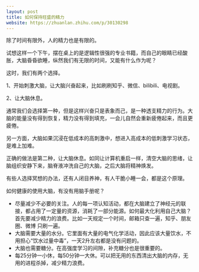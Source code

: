 ```yaml
---
layout: post
title: 如何保持旺盛的精力
website: https://zhuanlan.zhihu.com/p/30130298
---
```


除了时间有限外，人的精力也是有限的。

试想这样一个下午，摆在桌上的是逻辑性很强的专业书籍，而自己的眼睛已经酸胀，大脑昏昏欲睡，纵然我们有无限的时间，又能有什么作为呢？

这时，我们有两个选择。

1、开始刺激大脑，让大脑兴奋起来，比如刷刷知乎、微信、bilibili、电视剧。

2、让大脑休息。

通常我们会选择第一种，但是这样兴奋只是表象而己，是一种透支精力的行为。大脑的能量没有得到恢复，精力没有得到填充，一会儿自然会重新疲倦起来，而且更疲倦。

另一方面，大脑如果沉浸在低成本的高刺激中，想进入高成本的低刺激学习状态，是难上加难。

正确的做法是第二种，让大脑休息。如同让计算机重启一样，清空大脑的思绪，让脑组织安静下来，脑脊液冲洗自己的大脑，之后大脑将精神焕发。

有些人选择冥想的办法，还有人闭目养神，有人干脆小睡一会，都是这个原理。

如何健康的使用大脑，有没有用脑手册呢？

* 尽量减少不必要的关注。人的每一项认知活动，都在大脑建立了神经元的联接，都占用了一定量的资源，消耗了一部分能源。如何最大化利用自己大脑？首先要减少精力的浪费。比如一天规定一个时间，邮箱只查一遍，知乎、朋友圈、微博 只刷一遍。
* 大脑需要大量的水分。它里面有大量的电气化学活动，因此应该大量饮水，不用担心“饮水过量中毒”，一天2升左右都是没有问题的。
* 大脑也需要糖分。在高强度学习的间隙，补充糖分也是很重要的。
* 每25分钟一小休，每50分钟一大休。可以把无用的东西清出大脑的内存，无用的进程杀掉，减少精力浪费。
